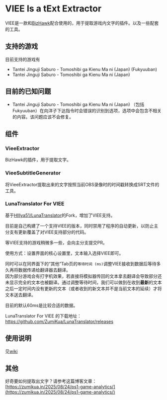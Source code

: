 ﻿# VIEE Is a tExt Extractor

VIEE是一款和[BizHawk](https://github.com/TASEmulators/BizHawk)配合使用的，用于提取游戏内文字的插件。以及一些配套的工具。

## 支持的游戏

目前支持的游戏有

* Tantei Jinguji Saburo - Tomoshibi ga Kienu Ma ni (Japan) (Fukyuuban)
* Tantei Jinguji Saburo - Tomoshibi ga Kienu Ma ni (Japan)

## 目前的已知问题

* Tantei Jinguji Saburo - Tomoshibi ga Kienu Ma ni (Japan) （包括Fukyuuban）在向洋子下达指令时会错误的识别到选项，选项中会包含不相关的内容。该问题应该不会修复。

## 组件

### VieeExtractor

BizHawk的插件，用于提取文字。

### VieeSubtitleGenerator

将VieeExtractor提取出来的文字按照当前OBS录像时的时间戳转换成SRT文件的工具。

### LunaTranslator For VIEE

基于[HIllya51/LunaTranslator](https://github.com/HIllya51/LunaTranslator/pulse)的Fork，增加了VIEE支持。

目前是自己构建了一个支持VIEE的版本，同时禁用了程序的自动更新，以防止主分支有更新覆盖了对VIEE支持部分的代码。

等VIEE支持的游戏稍微多一些，会向主分支提交PR。

使用方式：设置界面的核心设置里，文本输入选择VIEE即可。

同时可以在同界面下的“其他”Tab页的`等待时间 (ms)`调整VIEE接收到数据后等待多久再将数据传递给翻译器去翻译。  
因为部分游戏会有打字机效果，若直接将模拟器传回的文本拿去翻译会导致部分还未显示完全的文本也被翻译。通过调整等待时间，我们可以做到在收到**最新**的文本之后一定时间内没有更新的文本（或者收到的新文本并不是当前文本的延续）才将文本送去翻译。

目前的默认60ms是比较合适的数据。

LunaTranslator For VIEE 的下载地址：
https://github.com/ZumiKua/LunaTranslator/releases

## 使用说明

见[wiki](https://github.com/ZumiKua/VIEE/wiki/%E5%A6%82%E4%BD%95%E4%BD%BF%E7%94%A8-VieeSubtitleGenerator)

## 其他

好奇要如何提取出文字？请参考这篇博客文章：  
[https://zumikua.in/2025/08/24/ps1-game-analytics/](https://zumikua.in/2025/08/24/ps1-game-analytics/)